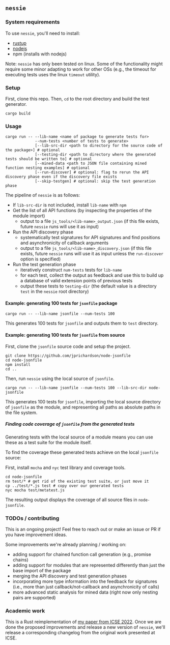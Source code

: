 ## `nessie` 

### System requirements
To use `nessie`, you'll need to install:
- [rustup](https://doc.rust-lang.org/cargo/getting-started/installation.html) 
- [nodejs](https://nodejs.org/en/download/)
- npm (installs with nodejs)

Note: `nessie` has only been tested on linux.
Some of the functionality might require some minor adapting to work for other OSs (e.g., the timeout for executing tests uses the linux `timeout` utility).

### Setup

First, clone this repo.
Then, `cd` to the root directory and build the test generator.

```
cargo build
```

### Usage 

```
cargo run -- --lib-name <name of package to generate tests for>
             --num-tests <number of tests to generate>
             [--lib-src-dir <path to directory for the source code of the package>] # optional
             [--testing-dir <path to directory where the generated tests should be written to] # optional
             [--mined-data <path to JSON file containing mined function nesting examples] # optional
             [--run-discover] # optional: flag to rerun the API discovery phase even if the discovery file exists
             [--skip-testgen] # optional: skip the test generation phase
```

The pipeline of `nessie` is as follows:
- If `lib-src-dir` is not included, install `lib-name` with `npm`
- Get the list of all API functions (by inspecting the properties of the module import)
  - output to a file `js_tools/<lib-name>_output.json` (if this file exists, future `nessie` runs will use it as input)
- Run the API discovery phase
  - systematically test signatures for API signatures and find positions and asynchronicity of callback arguments
  - output to a file `js_tools/<lib-name>_discovery.json` (if this file exists, future `nessie` runs will use it as input unless the `run-discover` option is specified)
- Run the test generation phase
  - iteratively construct `num-tests` tests for `lib-name`
  - for each test, collect the output as feedback and use this to build up a database of valid extension points of previous tests
  - output these tests to `testing-dir` (the default value is a directory `test` in the `nessie` root directory)


#### Example: generating 100 tests for `jsonfile` package

```
cargo run -- --lib-name jsonfile --num-tests 100
```
This generates 100 tests for `jsonfile` and outputs them to `test` directory.

#### Example: generating 100 tests for `jsonfile` from source
First, clone the `jsonfile` source code and setup the project.
```
git clone https://github.com/jprichardson/node-jsonfile
cd node-jsonfile
npm install
cd ..
```
Then, run `nessie` using the local source of `jsonfile`.
```
cargo run -- --lib-name jsonfile --num-tests 100 --lib-src-dir node-jsonfile
```
This generates 100 tests for `jsonfile`, importing the local source directory of `jsonfile` as the module, and representing all paths as absolute paths in the file system.

##### Finding code coverage of `jsonfile` from the generated tests 
Generating tests with the local source of a module means you can use these as a test suite for the module itself.

To find the coverage these generated tests achieve on the local `jsonfile` source:

First, install `mocha` and `nyc` test library and coverage tools.
```
cd node-jsonfile
rm test/* # get rid of the existing test suite, or just move it
cp ../test/*.js test # copy over our generated tests
nyc mocha test/metatest.js
```
The resulting output displays the coverage of all source files in `node-jsonfile`.

### TODOs / contributing
This is an ongoing project! 
Feel free to reach out or make an issue or PR if you have improvement ideas.

Some improvements we're already planning / working on:
* adding support for chained function call generation (e.g., promise chains)
* adding support for modules that are represented differently than just the base import of the package
* merging the API discovery and test generation phases
* incorporating more type information into the feedback for signatures (i.e., more than just callback/not-callback and asynchronicity of calls)
* more advanced static analysis for mined data (right now only nesting pairs are supported)

### Academic work 
This is a Rust reimplementation of [my paper from ICSE 2022](https://conf.researchr.org/details/icse-2022/icse-2022-papers/69/Nessie-Automatically-Testing-JavaScript-APIs-with-Asynchronous-Callbacks).
Once we are done the proposed improvements and release a new version of `nessie`, we'll release a corresponding changelog from the original work presented at ICSE.